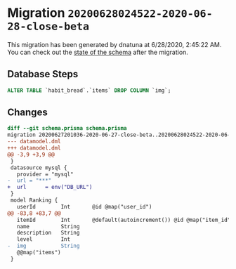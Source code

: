 # Migration `20200628024522-2020-06-28-close-beta`

This migration has been generated by dnatuna at 6/28/2020, 2:45:22 AM.
You can check out the [state of the schema](./schema.prisma) after the migration.

## Database Steps

```sql
ALTER TABLE `habit_bread`.`items` DROP COLUMN `img`;
```

## Changes

```diff
diff --git schema.prisma schema.prisma
migration 20200627201036-2020-06-27-close-beta..20200628024522-2020-06-28-close-beta
--- datamodel.dml
+++ datamodel.dml
@@ -3,9 +3,9 @@
 }
 datasource mysql {
   provider = "mysql"
-  url = "***"
+  url      = env("DB_URL")
 }
 model Ranking {
   userId        Int       @id @map("user_id")
@@ -83,8 +83,7 @@
   itemId        Int       @default(autoincrement()) @id @map("item_id")
   name          String
   description   String
   level         Int
-  img           String
   @@map("items")
 }
```


